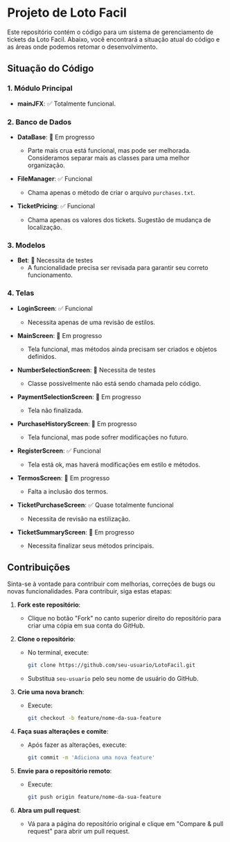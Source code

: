 # Projeto de Loto Facil

Este repositório contém o código para um sistema de gerenciamento de tickets da Loto Facil. Abaixo, você encontrará a situação atual do código e as áreas onde podemos retomar o desenvolvimento.

## Situação do Código

### 1. Módulo Principal
- **mainJFX**: ✅ Totalmente funcional.

### 2. Banco de Dados
- **DataBase**: 🔄 Em progresso
  - Parte mais crua está funcional, mas pode ser melhorada. Consideramos separar mais as classes para uma melhor organização.
  
- **FileManager**: ✅ Funcional
  - Chama apenas o método de criar o arquivo `purchases.txt`.

- **TicketPricing**: ✅ Funcional
  - Chama apenas os valores dos tickets. Sugestão de mudança de localização.

### 3. Modelos
- **Bet**: 🔄 Necessita de testes
  - A funcionalidade precisa ser revisada para garantir seu correto funcionamento.

### 4. Telas
- **LoginScreen**: ✅ Funcional
  - Necessita apenas de uma revisão de estilos.

- **MainScreen**: 🔄 Em progresso
  - Tela funcional, mas métodos ainda precisam ser criados e objetos definidos.

- **NumberSelectionScreen**: 🔄 Necessita de testes
  - Classe possivelmente não está sendo chamada pelo código.

- **PaymentSelectionScreen**: 🔄 Em progresso
  - Tela não finalizada.

- **PurchaseHistoryScreen**: 🔄 Em progresso
  - Tela funcional, mas pode sofrer modificações no futuro.

- **RegisterScreen**: ✅ Funcional
  - Tela está ok, mas haverá modificações em estilo e métodos.

- **TermosScreen**: 🔄 Em progresso
  - Falta a inclusão dos termos.

- **TicketPurchaseScreen**: ✅ Quase totalmente funcional
  - Necessita de revisão na estilização.

- **TicketSummaryScreen**: 🔄 Em progresso
  - Necessita finalizar seus métodos principais.

## Contribuições

Sinta-se à vontade para contribuir com melhorias, correções de bugs ou novas funcionalidades. Para contribuir, siga estas etapas:

1. **Fork este repositório**:
   - Clique no botão "Fork" no canto superior direito do repositório para criar uma cópia em sua conta do GitHub.

2. **Clone o repositório**:
   - No terminal, execute:
     ```bash
     git clone https://github.com/seu-usuario/LotoFacil.git
     ```
   - Substitua `seu-usuario` pelo seu nome de usuário do GitHub.

3. **Crie uma nova branch**:
   - Execute:
     ```bash
     git checkout -b feature/nome-da-sua-feature
     ```

4. **Faça suas alterações e comite**:
   - Após fazer as alterações, execute:
     ```bash
     git commit -m 'Adiciona uma nova feature'
     ```

5. **Envie para o repositório remoto**:
   - Execute:
     ```bash
     git push origin feature/nome-da-sua-feature
     ```

6. **Abra um pull request**:
   - Vá para a página do repositório original e clique em "Compare & pull request" para abrir um pull request.


